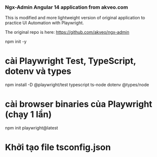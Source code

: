 ### Ngx-Admin Angular 14 application from akveo.com

This is modified and more lightweight version of original application to practice UI Automation with Playwright.

The original repo is here: https://github.com/akveo/ngx-admin

npm init -y
# cài Playwright Test, TypeScript, dotenv và types
npm install -D @playwright/test typescript ts-node dotenv @types/node
# cài browser binaries của Playwright (chạy 1 lần)
npm init playwright@latest
# Khởi tạo file tsconfig.json
